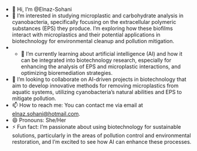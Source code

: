 - 👋 Hi, I’m @Elnaz-Sohani
- 👀 I’m interested in studying microplastic and carbohydrate analysis in cyanobacteria, specifically focusing on the extracellular polymeric substances (EPS) they produce. I’m exploring how these biofilms interact with microplastics and their potential applications in biotechnology for environmental cleanup and pollution mitigation.
- - 🌱 I’m currently learning about artificial intelligence (AI) and how it can be integrated into biotechnology research, especially for enhancing the analysis of EPS and microplastic interactions, and optimizing bioremediation strategies.  
- 💞️ I’m looking to collaborate on AI-driven projects in biotechnology that aim to develop innovative methods for removing microplastics from aquatic systems, utilizing cyanobacteria’s natural abilities and EPS to mitigate pollution.  
- 📫 How to reach me: You can contact me via email at elnaz.sohani@hotmail.com.  
- 😄 Pronouns: She/Her
- ⚡ Fun fact: I’m passionate about using biotechnology for sustainable solutions, particularly in the areas of pollution control and environmental restoration, and I’m excited to see how AI can enhance these processes.  

<!---
Elnaz-Sohani/Elnaz-Sohani is a ✨ special ✨ repository because its `README.md` (this file) appears on your GitHub profile.
You can click the Preview link to take a look at your changes.
--->
